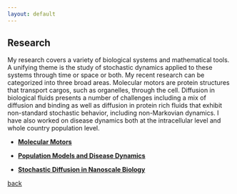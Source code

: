 ```yaml
---
layout: default
---
```

## Research
My research covers a variety of biological systems and mathematical tools.  A unifying theme is the study of stochastic dynamics applied to these systems through time or space or both.  My recent research can be categorized into three broad areas.  Molecular motors are protein structures that transport cargos, such as organelles, through the cell.  Diffusion in biological fluids presents a number of challenges including a mix of diffusion and binding as well as diffusion in protein rich fluids that exhibit non-standard stochastic behavior, including non-Markovian dynamics.  I have also worked on disease dynamics both at the intracellular level and whole country population level.

* **[Molecular Motors](./motors.html)**

* **[Population Models and Disease Dynamics](./disease.html)**

* **[Stochastic Diffusion in Nanoscale Biology](./diffusion.html)**

[back](./)